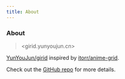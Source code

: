 ```yaml
---
title: About
---
```


<div class="text-center">
  <!-- You can use Vue components inside markdown -->
  <h3>About</h3>
</div>

> <girid.yunyoujun.cn>

[YunYouJun/girid](https://github.com/YunYouJun/girid) inspired by [itorr/anime-grid](https://github.com/itorr/anime-grid).

Check out the [GitHub repo](https://github.com/YunYouJun/girid) for more details.
